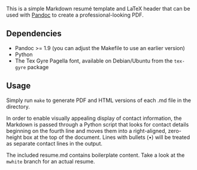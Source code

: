 This is a simple Markdown resumé template and LaTeX header that can be used with
[Pandoc](http://johnmacfarlane.net/pandoc/) to create a professional-looking
PDF.

Dependencies
------------

* Pandoc >= 1.9 (you can adjust the Makefile to use an earlier version)
* Python
* The Tex Gyre Pagella font, available on Debian/Ubuntu from the `tex-gyre`
  package

Usage
-----

Simply run `make` to generate PDF and HTML versions of each .md file in the
directory.

In order to enable visually appealing display of contact information, the
Markdown is passed through a Python script that looks for contact details
beginning on the fourth line and moves them into a right-aligned, zero-height
box at the top of the document.  Lines with bullets (•) will be treated as
separate contact lines in the output.

The included resume.md contains boilerplate content.  Take a look at the
`mwhite` branch for an actual resume.
